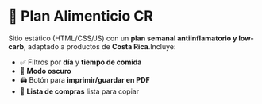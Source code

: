 # 🥑 Plan Alimenticio CR 

Sitio estático (HTML/CSS/JS) con un **plan semanal antiinflamatorio y low-carb**, adaptado a productos de **Costa Rica**.Incluye:

- ✅ Filtros por **día** y **tiempo de comida**
- 🌙 **Modo oscuro**
- 🖨️ Botón para **imprimir/guardar en PDF**
- 🛒 **Lista de compras** lista para copiar
